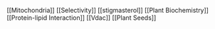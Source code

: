 [[Mitochondria]]
[[Selectivity]]
[[stigmasterol]]
[[Plant Biochemistry]]
[[Protein-lipid Interaction]]
[[Vdac]]
[[Plant Seeds]]
